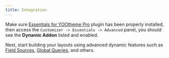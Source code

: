 ```yaml
---
title: Integration
---
```


Make sure [Essentials for YOOtheme Pro](../) plugin has been properly installed, then access the `Customizer -> Essentials -> Advanced` panel, you should see the **Dynamic Addon** listed and enabled.

Next, start building your layouts using advanced dynamic features such as [Field Sources](field-sources.md), [Global Queries](global-queries.md), and others.
